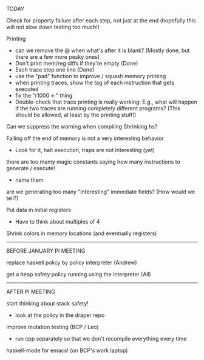 TODAY

Check for property failure after each step, not just at the end
  (hopefully this will not slow down testing too much!)

Printing
- can we remove the @ when what's after it is blank?  (Mostly done, but there are a few more pesky ones)
- Don't print mem/reg diffs if they're empty (Done)
- Each trace step one line  (Done)
- use the "pad" function to improve / squash memory printing
- when printing traces, show the tag of each instruction that gets executed
- fix the "r1000 <-" thing
- Double-check that trace printing is really working: E.g., what will
  happen if the two traces are running completely different
  programs?  (This should be allowed, at least by the printing stuff!)

Can we suppress the warning when compiling Shrinking.hs?

Falling off the end of memory is not a very interesting behavior
- Look for it, halt execution, traps are not interesting (yet)

there are too mamy magic constants saying how many instructions to generate / execute!
- name them

are we generating too many "interesting" immediate fields?  (How would we tell?)

Put data in initial registers
- Have to think about multiples of 4

Shrink colors in memory locations (and eventually registers)

___________________________________________________________
BEFORE JANUARY PI MEETING

replace haskell policy by policy interpreter
(Andrew)

get a heap safety policy running using the interpreter
(All)

________________________
AFTER PI MEETING

start thinking about stack safety!
  - look at the policy in the draper repo

improve mutation testing (BCP / Leo)
  - run cpp separately so that we don't recompile everything every time

haskell-mode for emacs!  (on BCP's work laptop)

